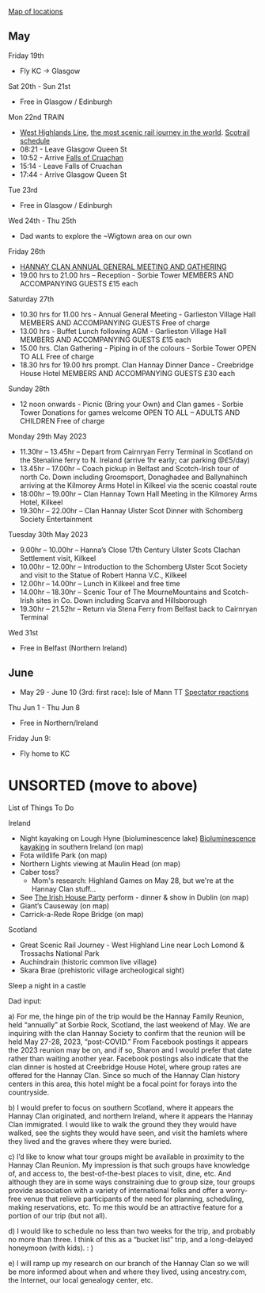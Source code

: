 [Map of locations](https://www.google.com/maps/d/u/0/edit?mid=1j1DS9LPMQ_lPf9eKMI3_ekz23dfgVXA&usp=sharing)

## May

Friday 19th
* Fly KC -> Glasgow

Sat 20th - Sun 21st
* Free in Glasgow / Edinburgh

Mon 22nd TRAIN
* [West Highlands Line](https://westhighlandline.org.uk/), [the most scenic rail journey in the world](https://www.goodhousekeeping.com/uk/lifestyle/travel/g37863844/scenic-scotland-railway). [Scotrail schedule](https://www.scotrail.co.uk/sites/default/files/assets/download_ct/20220512/WHPtGSXS8aKkVtZ6zraYyGu2Velt_o3Z0DndrBcMQW4/sr248_west_highlands.pdf)
* 08:21 - Leave Glasgow Queen St
* 10:52 - Arrive [Falls of Cruachan](https://www.visitcruachan.co.uk/visit-us/)
* 15:14 - Leave Falls of Cruachan
* 17:44 - Arrive Glasgow Queen St

Tue 23rd
* Free in Glasgow / Edinburgh

Wed 24th - Thu 25th
* Dad wants to explore the ~Wigtown area on our own

Friday 26th
* [HANNAY CLAN ANNUAL GENERAL MEETING AND GATHERING](https://www.clanhannay.org/kilkeel-trip)   
* 19.00 hrs to 21.00 hrs – Reception - Sorbie Tower MEMBERS AND ACCOMPANYING GUESTS £15 each

Saturday 27th
* 10.30 hrs for 11.00 hrs - Annual General Meeting - Garlieston Village Hall MEMBERS AND ACCOMPANYING GUESTS Free of charge
* 13.00 hrs - Buffet Lunch following AGM - Garlieston Village Hall MEMBERS AND ACCOMPANYING GUESTS £15 each
* 15.00 hrs. Clan Gathering - Piping in of the colours - Sorbie Tower OPEN TO ALL Free of charge
* 18.30 hrs for 19.00 hrs prompt. Clan Hannay Dinner Dance - Creebridge House Hotel MEMBERS AND ACCOMPANYING GUESTS £30 each

Sunday 28th
* 12 noon onwards - Picnic (Bring your Own) and Clan games - Sorbie Tower Donations for games welcome OPEN TO ALL – ADULTS AND CHILDREN Free of charge

Monday 29th May 2023
* 11.30hr – 13.45hr – Depart from Cairnryan Ferry Terminal in Scotland on the Stenaline ferry to N. Ireland (arrive 1hr early; car parking @£5/day)
* 13.45hr – 17.00hr – Coach pickup in Belfast and Scotch-Irish tour of north Co. Down including Groomsport, Donaghadee and Ballynahinch arriving at the Kilmorey Arms Hotel in Kilkeel via the scenic coastal route
* 18:00hr – 19.00hr – Clan Hannay Town Hall Meeting in the Kilmorey Arms Hotel, Kilkeel
* 19.30hr – 22.00hr – Clan Hannay Ulster Scot Dinner with Schomberg Society Entertainment

Tuesday 30th May 2023
* 9.00hr – 10.00hr – Hanna’s Close 17th Century Ulster Scots Clachan Settlement visit, Kilkeel
* 10.00hr – 12.00hr – Introduction to the Schomberg Ulster Scot Society and visit to the Statue of Robert Hanna V.C., Kilkeel
* 12.00hr – 14.00hr – Lunch in Kilkeel and free time
* 14.00hr – 18.30hr – Scenic Tour of The MourneMountains and Scotch-Irish sites in Co. Down including Scarva and Hillsborough
* 19.30hr – 21.52hr – Return via Stena Ferry from Belfast back to Cairnryan Terminal

Wed 31st
* Free in Belfast (Northern Ireland)

## June 

* May 29 - June 10 (3rd: first race): Isle of Mann TT [Spectator reactions](https://www.youtube.com/watch?v=EcMN2WGQm2k)

Thu Jun 1 - Thu Jun 8
* Free in Northern/Ireland

Friday Jun 9:
* Fly home to KC


# UNSORTED (move to above)

List of Things To Do 

Ireland

* Night kayaking on Lough Hyne (bioluminescence lake) [Bioluminescence kayaking](https://www.youtube.com/watch?v=Unj1BVOUzdc) in southern Ireland (on map)
* Fota wildlife Park (on map)
* Northern Lights viewing at Maulin Head (on map)
* Caber toss?
  * Mom's research: Highland Games on May 28, but we're at the Hannay Clan stuff...
* See [The Irish House Party](https://theirishhouseparty.com/) perform - dinner & show in Dublin (on map)
* Giant’s Causeway (on map)
* Carrick-a-Rede Rope Bridge (on map)

Scotland

* Great Scenic Rail Journey - West Highland Line near Loch Lomond & Trossachs National Park 
* Auchindrain (historic common live village)
* Skara Brae (prehistoric village archeological sight) 

Sleep a night in a castle 

Dad input: 

a) For me, the hinge pin of the trip would be the Hannay Family Reunion, held “annually” at Sorbie Rock, Scotland, the last weekend of May. We are inquiring with the clan Hannay Society to confirm that the reunion will be held May 27-28, 2023, “post-COVID.” From Facebook postings it appears the 2023 reunion may be on, and if so, Sharon and I would prefer that date rather than waiting another year. Facebook postings also indicate that the clan dinner is hosted at Creebridge House Hotel, where group rates are offered for the Hannay Clan. Since so much of the Hannay Clan history centers in this area, this hotel might be a focal point for forays into the countryside.  

b) I would prefer to focus on southern Scotland, where it appears the Hannay Clan originated, and northern Ireland, where it appears the Hannay Clan immigrated. I would like to walk the ground they they would have walked, see the sights they would have seen, and visit the hamlets where they lived and the graves where they were buried.

c) I’d like to know what tour groups might be available in proximity to the Hannay Clan Reunion. My impression is that such groups have knowledge of, and access to, the best-of-the-best places to visit, dine, etc. And although they are in some ways constraining due to group size, tour groups provide association with a variety of international folks and offer a worry-free venue that relieve participants of the need for planning, scheduling, making reservations, etc. To me this would be an attractive feature for a portion of our trip (but not all). 

d) I would like to schedule no less than two weeks for the trip, and probably no more than three. I think of this as a “bucket list” trip, and a long-delayed honeymoon (with kids).  :  ) 

e) I will ramp up my research on our branch of the Hannay Clan so we will be more informed about when and where they lived, using ancestry.com, the Internet, our local genealogy center, etc.  

